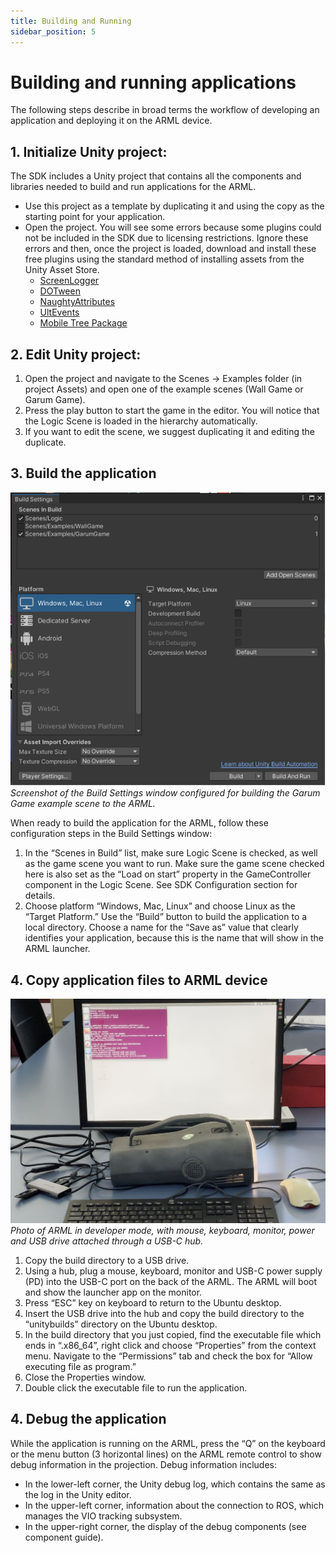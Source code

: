 ```yaml
---
title: Building and Running
sidebar_position: 5
---
```


# Building and running applications
The following steps describe in broad terms the workflow of developing an application and deploying it on the ARML device.

## 1. Initialize Unity project:
The SDK includes a Unity project that contains all the components and libraries needed to build and run applications for the ARML.  
- Use this project as a template by duplicating it and using the copy as the starting point for your application.
- Open the project. You will see some errors because some plugins could not be included in the SDK due to licensing restrictions. Ignore these errors and then, once the project is loaded, download and install these free plugins using the standard method of installing assets from the Unity Asset Store. 
  - [ScreenLogger](https://assetstore.unity.com/packages/a/49114)
  - [DOTween](https://assetstore.unity.com/packages/a/27676)
  - [NaughtyAttributes](https://assetstore.unity.com/packages/a/129996)
  - [UltEvents](https://assetstore.unity.com/packages/a/111307)
  - [Mobile Tree Package](https://assetstore.unity.com/packages/a/18866)

## 2. Edit Unity project: 
1. Open the project and navigate to the Scenes -> Examples folder (in project Assets) and open one of the example scenes (Wall Game or Garum Game).
2.  Press the play button to start the game in the editor. You will notice that the Logic Scene is loaded in the hierarchy automatically. 
3. If you want to edit the scene, we suggest duplicating it and editing the duplicate.


## 3. Build the application
![](./assets/unity-build-settings.png)  
*Screenshot of the Build Settings window configured for building the Garum Game example scene to the ARML.*

When ready to build the application for the ARML, follow these configuration steps in the Build Settings window:
1. In the “Scenes in Build” list, make sure Logic Scene is checked, as well as the game scene you want to run. Make sure the game scene checked here is also set as the “Load on start” property in the GameController component in the Logic Scene. See SDK Configuration section for details.
2. Choose platform “Windows, Mac, Linux” and choose Linux as the “Target Platform.” Use the “Build” button to build the application to a local directory. Choose a name for the “Save as” value that clearly identifies your application, because this is the name that will show in the ARML launcher.

## 4. Copy application files to ARML device
![](./assets/arml-dev-mode.png)  
*Photo of ARML in developer mode, with mouse, keyboard, monitor, power and USB drive attached through a USB-C hub.*

1. Copy the build directory to a USB drive. 
2. Using a hub, plug a mouse, keyboard, monitor and USB-C power supply (PD) into the USB-C port on the back of the ARML. The ARML will boot and show the launcher app on the monitor.
3. Press “ESC” key on keyboard to return to the Ubuntu desktop.
4. Insert the USB drive into the hub and copy the build directory to the “unitybuilds” directory on the Ubuntu desktop.
5. In the build directory that you just copied, find the executable file which ends in “.x86_64”, right click and choose “Properties” from the context menu. Navigate to the “Permissions” tab and check the box for “Allow executing file as program.”
6. Close the Properties window.
7. Double click the executable file to run the application.

## 4. Debug the application
While the application is running on the ARML, press the “Q” on the keyboard or the menu button (3 horizontal lines) on the ARML remote control to show debug information in the projection. Debug information includes:  

- In the lower-left corner, the Unity debug log, which contains the same as the log in the Unity editor.
- In the upper-left corner, information about the connection to ROS, which manages the VIO tracking subsystem.
- In the upper-right corner, the display of the debug components (see component guide).
